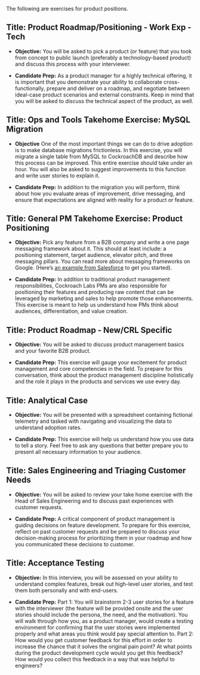 The following are exercises for product positions.

## **Title: Product Roadmap/Positioning - Work Exp - Tech**

- **Objective:** You will be asked to pick a product (or feature) that you took from concept to public launch (preferably a technology-based product) and discuss this process with your interviewer.

- **Candidate Prep:** As a product manager for a highly technical offering, it is important that you demonstrate your ability to collaborate cross-functionally, prepare and deliver on a roadmap, and negotiate between ideal-case product scenarios and external constraints. Keep in mind that you will be asked to discuss the technical aspect of the product, as well.

## **Title: Ops and Tools Takehome Exercise: MySQL Migration**

- **Objective** One of the most important things we can do to drive adoption is to make database migrations frictionless. In this exercise, you will migrate a single table from MySQL to CockroachDB and describe how this process can be improved. This entire exercise should take under an hour. You will also be asked to suggest improvements to this function and write user stories to explain it.

- **Candidate Prep:** In addition to the migration you will perform, think about how you evaluate areas of improvement, drive messaging, and ensure that expectations are aligned with reality for a product or feature.

## **Title: General PM Takehome Exercise: Product Positioning**

- **Objective:** Pick any feature from a B2B company and write a one page messaging framework about it. This should at least include: a positioning statement, target audience, elevator pitch, and three messaging pillars. You can read more about messaging frameworks on Google. (Here’s [an example from Salesforce](https://www.pardot.com/blog/how-to-create-brand-messaging-that-really-resonates/) to get you started).

- **Candidate Prep:** In addition to traditional product management responsibilities, Cockroach Labs PMs are also responsible for positioning their features and producing raw content that can be leveraged by marketing and sales to help promote those enhancements. This exercise is meant to help us understand how PMs think about audiences, differentiation, and value creation. 

## **Title:** **Product Roadmap - New/CRL Specific**

- **Objective:** You will be asked to discuss product management basics and your favorite B2B product.

- **Candidate Prep:** This exercise will gauge your excitement for product management and core competencies in the field. To prepare for this conversation, think about the product management discipline holistically and the role it plays in the products and services we use every day.

## **Title:** **Analytical Case**

- **Objective:** You will be presented with a spreadsheet containing fictional telemetry and tasked with navigating and visualizing the data to understand adoption rates.

- **Candidate Prep:** This exercise will help us understand how you use data to tell a story. Feel free to ask any questions that better prepare you to present all necessary information to your audience.

## **Title:** **Sales Engineering and Triaging Customer Needs**

- **Objective:** You will be asked to review your take home exercise with the Head of Sales Engineering and to discuss past experiences with customer requests.

- **Candidate Prep:** A critical component of product management is guiding decisions on feature development. To prepare for this exercise, reflect on past customer requests and be prepared to discuss your decision-making process for prioritizing them in your roadmap and how you communicated these decisions to customer.

## **Title:** **Acceptance Testing**

- **Objective:** In this interview, you will be assessed on your ability to understand complex features, break out high-level user stories, and test them both personally and with end-users.

- **Candidate Prep:** Part 1: You will brainstorm 2-3 user stories for a feature with the interviewer (the feature will be provided onsite and the user stories should include the persona, the need, and the motivation). You will walk through how you, as a product manager, would create a testing environment for confirming that the user stories were implemented properly and what areas you think would pay special attention to. Part 2: How would you get customer feedback for this effort in order to increase the chance that it solves the original pain point? At what points during the product development cycle would you get this feedback? How would you collect this feedback in a way that was helpful to engineers?
